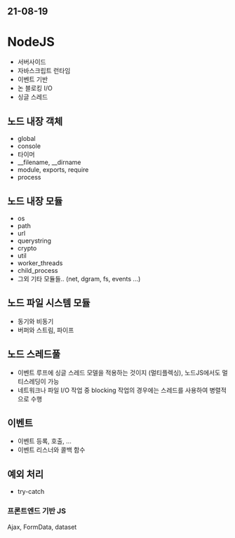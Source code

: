 
## 21-08-19

# NodeJS
- 서버사이드
- 자바스크립트 런타임
- 이벤트 기반
- 논 블로킹 I/O
- 싱글 스레드

## 노드 내장 객체
- global
- console
- 타이머
- __filename, __dirname
- module, exports, require
- process

## 노드 내장 모듈
- os
- path
- url
- querystring
- crypto
- util
- worker_threads
- child_process
- 그외 기타 모듈들.. (net, dgram, fs, events ...)

## 노드 파일 시스템 모듈
- 동기와 비동기
- 버퍼와 스트림, 파이프

## 노드 스레드풀
- 이벤트 루프에 싱글 스레드 모델을 적용하는 것이지 (멀티플렉싱), 노드JS에서도 멀티스레딩이 가능
- 네트워크나 파일 I/O 작업 중 blocking 작업의 경우에는 스레드를 사용하여 병렬적으로 수행

## 이벤트
- 이벤트 등록, 호출, ...
- 이벤트 리스너와 콜백 함수

## 예외 처리
- try-catch


### 프론트엔드 기반 JS
Ajax, FormData, dataset